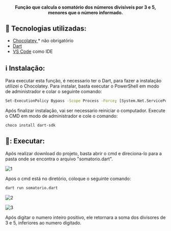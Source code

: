 

<h4 align="center">
   Função que calcula o somatório dos números divisíveis por 3 e 5, menores que o número informado.
</h4>

<p align="center">


## :rocket: Tecnologias utilizadas:

-  [Chocolatey ](https://chocolatey.org/)    *  não obrigatório
-  [Dart](https://dart.dev/)
-  [VS Code](https://code.visualstudio.com/) como IDE

## :information_source: Instalação:

Para executar esta função, é necessario ter o Dart, para fazer a instalação utilizei o Chocolatey. Para instalar, basta executar o PowerShell em modo de administrador  e colar o seguinte comando:


```bash
Set-ExecutionPolicy Bypass -Scope Process -Force; [System.Net.ServicePointManager]::SecurityProtocol = [System.Net.ServicePointManager]::SecurityProtocol -bor 3072; iex ((New-Object System.Net.WebClient).DownloadString('https://community.chocolatey.org/install.ps1'))
```
Após finalizar instalação, vai ser necessario reiniciar o computador. Execute o CMD em modo de administrador e cole o comando:

```bash
choco install dart-sdk
```

## 🚩: Executar:
Após realizar download do projeto, basta abrir o cmd e direciona-lo para a pasta onde se encontra o arquivo "somatorio.dart".


![1](https://user-images.githubusercontent.com/81199526/183974036-cb00dd42-5229-480f-be1d-a676c5fc4f1e.PNG)

Apos o cmd está no diretório, coloque o seguinte comando:

```bash
dart run somatorio.dart
```

![2](https://user-images.githubusercontent.com/81199526/183974033-3208767d-1333-4ff0-9c15-a6d6a08a3dfd.PNG)

![3](https://user-images.githubusercontent.com/81199526/183974032-5b4ae881-2304-4703-bc65-26f135f46ab1.PNG)
   
Após digitar o numero inteiro positivo, ele retornara a soma dos divisores de 3 e 5, inferiores ao numero digitado.
